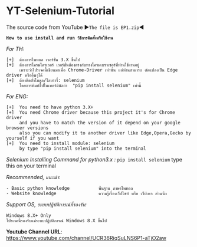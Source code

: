 # YT-Selenium-Tutorial
The source code from YouTube  ►`The file is EP1.zip`◄

**`How to use install and run
วิธีการติดตั้งหรือใช้งาน`**

*For TH:*

    [+]  ต้องการไพทอล เวอร์ชั่น 3.X ขึ้นไป
    [+]  ต้องการโครมไดรเวอร์ เวอร์ชั่นต้องตรงกับทางโครมเบราเซอร์ที่ท่านใช้งานอยู่
         เพราะว่าโปรเจคนี้เขียนมาเพื่อ Chrome-Driver เท่านั้น แต่ท่านสามารถ ดัดแปลงเป็น Edge driver หรืออื่นๆได้
    [+]  ต้องติดตั้งโมดูล/ไลบรารี่: selenium
         โดยการพิมพ์ไปในเทอร์มินัลว่า  "pip install selenium" เท่านี้

*For ENG:*

    [+]  You need to have python 3.X+
    [+]  You need Chrome driver because this project it's for Chrome driver
         and you have to match the version of it depend on your google browser versions
         also you can modify it to another driver like Edge,Opera,Gecko by yourself if you want
    [+]  You need to install module: selenium
         by type "pip install selenium" into the terminal

*Selenium Installing Command for python3.x :*
`pip install selenium` type this on your terminal

*Recommended, แนะนำ:*

    - Basic python knowledge           พื้นฐาน ภาษาไพทอล
    - Website knowledge                ความรู้เรื่องเว็ปไซท์ หรือ เว็ปเพจ ส่วนนึง


*Support OS, ระบบปฎิบัติการณ์ที่รองรับ:*

    Windows 8.X+ Only
    โปรเจคนี้รองรับแค่ระบบปฎิบัติการณ์ Windows 8.X ขึ้นไป


**Youtube Channel URL**: https://www.youtube.com/channel/UCR36RiqSuLNS6P1-aTjO2aw
